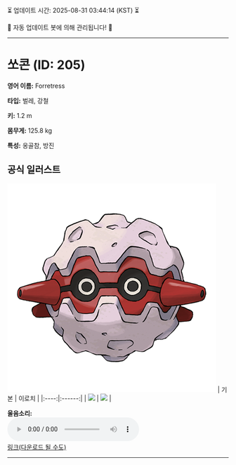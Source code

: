 
⏳ 업데이트 시간: 2025-08-31 03:44:14 (KST) ⏳

🤖 자동 업데이트 봇에 의해 관리됩니다! 🤖

---

# 쏘콘 (ID: 205)
**영어 이름:** Forretress

**타입:** 벌레, 강철

**키:** 1.2 m

**몸무게:** 125.8 kg

**특성:** 옹골참, 방진

## 공식 일러스트
![](https://raw.githubusercontent.com/PokeAPI/sprites/master/sprites/pokemon/other/official-artwork/205.png)
| 기본 | 이로치 |
|:----:|:------:|
| <img src="http://play.pokemonshowdown.com/sprites/ani/forretress.gif" width="200"> | <img src="http://play.pokemonshowdown.com/sprites/ani-shiny/forretress.gif" width="200"> |

**울음소리:**<br><audio controls src="https://raw.githubusercontent.com/PokeAPI/cries/main/cries/pokemon/latest/205.ogg"></audio><br> [링크(다운로드 될 수도)](https://raw.githubusercontent.com/PokeAPI/cries/main/cries/pokemon/latest/205.ogg)


---
